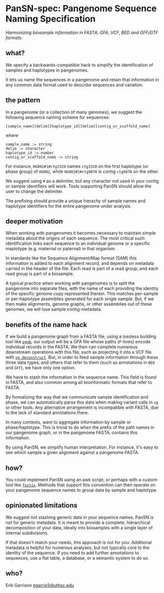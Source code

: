 # PanSN-spec: Pangenome Sequence Naming Specification

*Harmonizing biosample information in FASTA, GFA, VCF, BED and GFF/GTF formats.*

## what?

We specify a backwards-compatible hack to simplify the identification of samples and haplotypes in pangenomes.

It lets us name the sequences in a pangenome and retain that information in any common data format used to describe sequences and variation.

## the pattern

In a pangenome (or a collection of many genomes), we suggest the following sequence naming scheme for sequences:

```
[sample_name][delim][haplotype_id][delim][contig_or_scaffold_name]
```

where

```
sample_name := string
delim := character
haplotype_id := number
contig_or_scaffold_name := string
```

For instance, `HG002#1#ctg3320` names `ctg3320` on the first haplotype (or phase group) of `HG002`, while `HG002#2#ctg9876` is contig `ctg9876` on the other.

We suggest using `#` as a delimiter, but any character not used in your contig or sample identifiers will work.
Tools supporting PanSN should allow the user to change the delimiter.

The prefixing should provide a unique hierachy of sample names and haplotype identifiers for the entire pangenome under analysis.

## deeper motivation

When working with pangenomes it becomes necessary to maintain simple metadata about the origins of each sequence.
The most critical such identification links each sequence to an individual genome or a specific maplotype (e.g. maternal or paternal) in that organism.

In standards like the Sequence Alignment/Map format (SAM) this information is added to each alignment record, and depends on metadata carried in the header of the file.
Each read is part of a read group, and each read group is part of a biosample.

A typical practice when working with pangenomes is to split the pangenome into separate files, with the name of each providing the identity of the specific genome copy represented therein.
This matches per-sample or per-haplotype assemblies generated for each single sample.
But, if we then make alignments, genome graphs, or other assemblies out of these genomes, we will lose sample contig-metadata.

## benefits of the name hack

If we build a pangenome graph from a FASTA file, using a lossless building tool like [`pggb`](https://github.com/pangenome/pggb), our output will be a GFA file whose paths (`P`-lines) encode individual records in the FASTA.
We then can complete numerous downstream operations with this file, such as projecting it into a VCF file with [`vg deconstruct`](https://github.com/vgteam/vg).
But, in order to feed sample information through these three data types, and others that refer to them (such as annotations in `BED` and `GFF`), we have only one option.

We have to stash the information in the sequence name.
This field is found in FASTA, and also common among all bioinformatic formats that refer to FASTA.

By formalizing the way that we communicate sample identification and phase, we can automatically parse this data when making variant calls in `vg` or other tools.
Any alternative arrangement is incompatible with FASTA, due to the lack of standard annotations there.

In many contexts, want to aggregate information by sample or phase/haplotype.
This is trivial to do when the prefix of the path names in our pangenome graph, or in the pangenome FASTA, contains this information.

By using PanSN, we simplify human interpretation.
For instance, it's easy to see which sample a given alignment against a pangenome FASTA.

## how?

You could implement PanSN using an awk script, or perhaps with a custom tool like [`fastix`](https://github.com/ekg/fastix).
Methods that support this convention can then operate on your pangenome sequence names to group data by sample and haplotype.

## opinionated limitations

We suggest not stashing generic data in your sequence names.
PanSN is not for generic metadata.
It is meant to provide a complete, hierarchical decomposition of your data, ideally into biosamples with a single layer of internal subdivisions.

If that doesn't match your needs, this approach is not for you.
Additional metadata is helpful for numerous analyses, but not typically core to the identity of the sequence.
If you need to add further annotations to sequences, use a flat table, a database, or a semantic system to do so.

## who?

Erik Garrison <egarris5@uthsc.edu>
